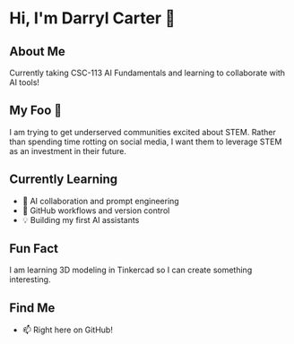 # Hi, I'm Darryl Carter 👋

## About Me
Currently taking CSC-113 AI Fundamentals and learning to collaborate with AI tools!

## My Foo 🎯
I am trying to get underserved communities excited about STEM. Rather than spending time rotting on social media, I want them to leverage STEM as an investment in their future.

## Currently Learning
- 🤖 AI collaboration and prompt engineering
- 🐙 GitHub workflows and version control
- 💡 Building my first AI assistants

## Fun Fact
I am learning 3D modeling in Tinkercad so I can create something interesting.

## Find Me
- 📫 Right here on GitHub!
